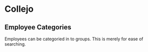 # Collejo 
## Employee Categories

Employees can be categoried in to groups. This is merely for ease of searching.